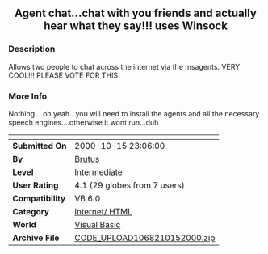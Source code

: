 ﻿<div align="center">

## Agent chat\.\.\.chat with you friends and actually hear what they say\!\!\! uses Winsock


</div>

### Description

Allows two people to chat across the internet via the msagents. VERY COOL!!! PLEASE VOTE FOR THIS
 
### More Info
 
Nothing....oh yeah...you will need to install the agents and all the necessary speech engines....otherwise it wont run...duh


<span>             |<span>
---                |---
**Submitted On**   |2000-10-15 23:06:00
**By**             |[Brutus](https://github.com/Planet-Source-Code/PSCIndex/blob/master/ByAuthor/brutus.md)
**Level**          |Intermediate
**User Rating**    |4.1 (29 globes from 7 users)
**Compatibility**  |VB 6\.0
**Category**       |[Internet/ HTML](https://github.com/Planet-Source-Code/PSCIndex/blob/master/ByCategory/internet-html__1-34.md)
**World**          |[Visual Basic](https://github.com/Planet-Source-Code/PSCIndex/blob/master/ByWorld/visual-basic.md)
**Archive File**   |[CODE\_UPLOAD1068210152000\.zip](https://github.com/Planet-Source-Code/brutus-agent-chat-chat-with-you-friends-and-actually-hear-what-they-say-uses-winsock__1-12078/archive/master.zip)








